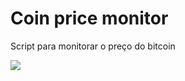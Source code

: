 <h1> Coin price monitor</h1>
<p>Script para monitorar o preço do bitcoin</p>
<img src="https://i.imgur.com/zMA5st6.png">
